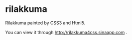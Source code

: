 rilakkuma
=========

Rilakkuma painted by CSS3 and Html5.

You can view it through http://rilakkuma4css.sinaapp.com . 
